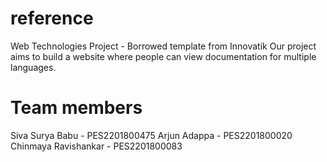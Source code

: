 # reference
Web Technologies Project -
Borrowed template from Innovatik
Our project aims to build a website where people can view documentation for multiple languages.

# Team members
Siva Surya Babu - PES2201800475
Arjun Adappa - PES2201800020
Chinmaya Ravishankar - PES2201800083
